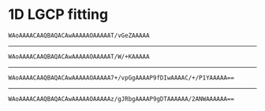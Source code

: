# 1D LGCP fitting

    WAoAAAACAAQBAQACAwAAAAAOAAAAAT/vGeZAAAAA

---

    WAoAAAACAAQBAQACAwAAAAAOAAAAAT/W/+KAAAAA

---

    WAoAAAACAAQBAQACAwAAAAAOAAAAA7+/vpGgAAAAP9fDIwAAAAC/+/P1YAAAAA==

---

    WAoAAAACAAQBAQACAwAAAAAOAAAAAz/gJRbgAAAAP9gDTAAAAAA/2ANWAAAAAA==

